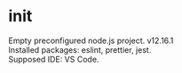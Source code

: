 # init
Empty preconfigured node.js project. v12.16.1\
Installed packages: eslint, prettier, jest.\
Supposed IDE: VS Code.
